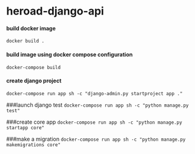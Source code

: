 # heroad-django-api

#### build docker image
`docker build .`

#### build image using docker compose configuration
`docker-compose build`

#### create django project
`docker-compose run app sh -c "django-admin.py startproject app ."`

###launch django test
`docker-compose run app sh -c "python manage.py test"`

###create core app
`docker-compose run app sh -c "python manage.py startapp core"`

###make a migration
`docker-compose run app sh -c "python manage.py makemigrations core"`
